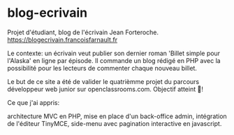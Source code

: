 # blog-ecrivain
Projet d'étudiant, blog de l'écrivain Jean Forteroche.
https://blogecrivain.francoisfarnault.fr

Le contexte: un écrivain veut publier son dernier roman 'Billet simple pour l'Alaska' en ligne par épisode. Il commande un blog rédigé en PHP avec la possibilité pour les lecteurs de commenter chaque nouveau billet.

Le but de ce site a été de valider le quatrièmme projet du parcours développeur web junior sur openclassrooms.com. Objectif atteint 🙌!

Ce que j'ai appris:

architecture MVC en PHP,
mise en place d'un back-office admin,
intégration de l'éditeur TinyMCE,
side-menu avec pagination interactive en javascript.



